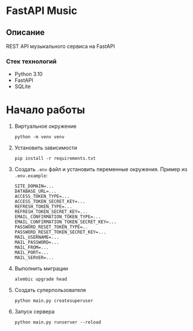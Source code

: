# FastAPI Music

## Описание
REST API музыкального сервиса на FastAPI
### Стек технологий
- Python 3.10
- FastAPI
- SQLite
# Начало работы
1) Виртуальное окружение
    ```
    python -m venv venv
    ```
2) Установить зависимости
    ```
    pip install -r requirements.txt
    ```
3) Создать `.env` файл и установить переменные окружения. Пример из `.env.example`:
    ```
    SITE_DOMAIN=...
    DATABASE_URL=...
    ACCESS_TOKEN_TYPE=...
    ACCESS_TOKEN_SECRET_KEY=...
    REFRESH_TOKEN_TYPE=...
    REFRESH_TOKEN_SECRET_KEY=...
    EMAIL_CONFIRMATION_TOKEN_TYPE=...
    EMAIL_CONFIRMATION_TOKEN_SECRET_KEY=...
    PASSWORD_RESET_TOKEN_TYPE=..
    PASSWORD_RESET_TOKEN_SECRET_KEY=...
    MAIL_USERNAME=...
    MAIL_PASSWORD=...
    MAIL_FROM=...
    MAIL_PORT=...
    MAIL_SERVER=...
    ```
4) Выполнить миграции
    ```
    alembic upgrade head
    ```
5) Создать суперпользователя
    ```
    python main.py createsuperuser
    ```
6) Запуск сервера
    ```
    python main.py runserver --reload
    ```
